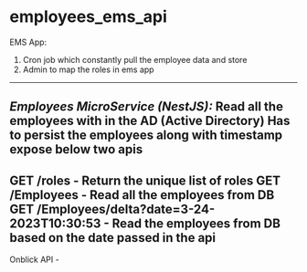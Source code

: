 # employees_ems_api
EMS App:
1. Cron job which constantly pull the employee data and store
2. Admin to map the roles in ems app
------------------------------------------------------------------------------------------
***Employees MicroService (NestJS):***
Read all the employees with in the AD (Active Directory)
Has to persist the employees along with timestamp
expose below two apis
------------------------------------------------------------------------------------------
GET /roles - Return the unique list of roles
GET /Employees - Read all the employees from DB
GET /Employees/delta?date=3-24-2023T10:30:53 - Read the employees from DB based on the date passed in the api
------------------------------------------------------------------------------------------
Onblick API -
